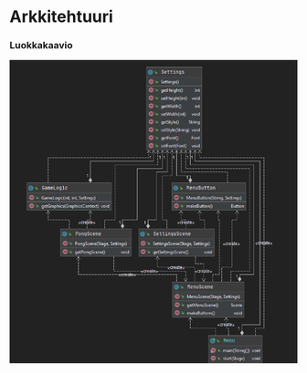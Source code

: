 <h1>Arkkitehtuuri</h2>

### Luokkakaavio

<img src="https://github.com/isakpulkki/ot-harjoitustyo/blob/5be0e73879f20b9a7a443c59c075d37190eb3dbd/dokumentaatio/images/uml.png" width="750">
